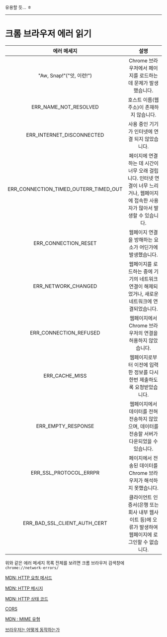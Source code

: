 유용할 듯... ㅎ

---
# 크롬 브라우저 에러 읽기
|에러 메세지 |설명
|:---:|:---:|
|"Aw, Snap!"("앗, 이런!")|Chrome 브라우저에서 페이지를 로드하는 데 문제가 발생했습니다.|
|ERR_NAME_NOT_RESOLVED|호스트 이름(웹 주소)이 존재하지 않습니다.|
|ERR_INTERNET_DISCONNECTED|사용 중인 기기가 인터넷에 연결 되지 않았습니다.|
|ERR_CONNECTION_TIMED_OUTERR_TIMED_OUT|페이지에 연결하는 데 시간이 너무 오래 걸립니다. 인터넷 연결이 너무 느리거나, 웹페이지에 접속한 사용자가 많아서 발생할 수 있습니다.|
|ERR_CONNECTION_RESET|웹페이지 연결을 방해하는 요소가 어딘가에 발생했습니다.|
|ERR_NETWORK_CHANGED|웹페이지를 로드하는 중에 기기의 네트워크 연결이 해제되었거나, 새로운 네트워크에 연결되었습니다.|
|ERR_CONNECTION_REFUSED|웹페이지에서 Chrome 브라우저의 연결을 허용하지 않았습니다.|
|ERR_CACHE_MISS|웹페이지로부터 이전에 입력한 정보를 다시 한번 제출하도록 요청받았습니다.|
|ERR_EMPTY_RESPONSE|웹페이지에서 데이터를 전혀 전송하지 않았으며, 데이터를 전송할 서버가 다운되었을 수 있습니다.|
|ERR_SSL_PROTOCOL_ERRPR|페이지에서 전송된 데이터를 Chrome 브라우저가 해석하지 못했습니다.|
|ERR_BAD_SSL_CLIENT_AUTH_CERT|클라이언트 인증서(은행 또는 회사 내부 웹사이트 등)에 오류가 발생하여 웹페이지에 로그인할 수 없습니다.|

위와 같은 에러 메세지 목록 전체를 보려면 크롬 브라우저 검색창에 `chrome://network-errors/` 


[MDN: HTTP 요청 메서드](https://developer.mozilla.org/ko/docs/Web/HTTP/Methods)


[MDN: HTTP 메시지](https://developer.mozilla.org/ko/docs/Web/HTTP/Messages)


[MDN: HTTP 상태 코드](https://developer.mozilla.org/ko/docs/Web/HTTP/Status)


[CORS](https://developer.mozilla.org/en-US/docs/Web/HTTP/CORS)


[MDN : MIME 유형](https://developer.mozilla.org/ko/docs/Web/HTTP/Basics_of_HTTP/MIME_types)


[브라우저는 어떻게 동작하는가](https://d2.naver.com/helloworld/59361)

